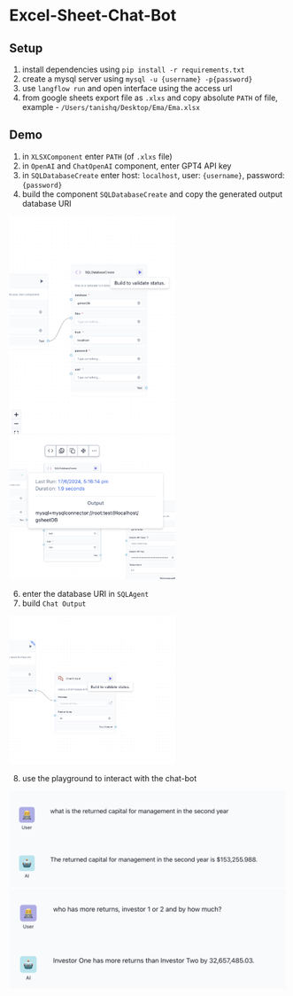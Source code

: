 # Excel-Sheet-Chat-Bot

## Setup

1. install dependencies using ```pip install -r requirements.txt```
2. create a mysql server using ```mysql -u {username} -p{password}```
3. use ```langflow run``` and open interface using the access url
4. from google sheets export file as ```.xlxs``` and copy absolute ```PATH``` of file, example - ```/Users/tanishq/Desktop/Ema/Ema.xlsx```

## Demo 

1. in ```XLSXComponent``` enter ```PATH``` (of ```.xlxs``` file)
2. in ```OpenAI``` and ```ChatOpenAI``` component, enter GPT4 API key
3. in ```SQLDatabaseCreate``` enter host: ```localhost```, user: ```{username}```, password: ```{password}```
4. build the component ```SQLDatabaseCreate``` and copy the generated output database URI
<img src="1.png" alt="drawing" width="300"/>
<img src="2.png" alt="drawing" width="300"/>

6. enter the database URI in ```SQLAgent```
7. build ```Chat Output```
<img src="3.png" alt="drawing" width="300"/>

8. use the playground to interact with the chat-bot
<img src="4.png" alt="drawing" width="500"/>
<img src="5.png" alt="drawing" width="500"/>

